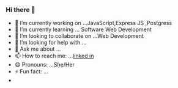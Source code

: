 ### Hi there 👋

<!-- 
**ankitaSawrav/AnkitaSawrav** is a ✨ _special_ ✨ repository because its `README.md` (this file) appears on your GitHub profile. -->
<!-- 
<a href="URL_REDIRECT" target="blank"><img align="center" src="URL_TO_YOUR_IMAGE" height="100" /></a>

Here are some ideas to get you started: -->

- 🔭 I’m currently working on ...JavaScript,Express JS ,Postgress
- 🌱 I’m currently learning ... Software Web Development
- 👯 I’m looking to collaborate on ...Web Development
- 🤔 I’m looking for help with ...
- 💬 Ask me about ...
- 📫 How to reach me: ...[linked in ](https://www.linkedin.com/in/ankita-sawrav/)
- 😄 Pronouns: ...She/Her
- ⚡ Fun fact: ...
-

